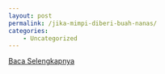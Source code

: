 ```yaml
---
layout: post
permalink: /jika-mimpi-diberi-buah-nanas/
categories:
    - Uncategorized
---
```


[Baca Selengkapnya](/09)